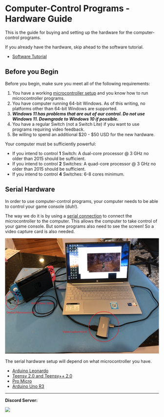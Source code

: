 # Computer-Control Programs - Hardware Guide

This is the guide for buying and setting up the hardware for the computer-control programs.

If you already have the hardware, skip ahead to the software tutorial.
- [Software Tutorial](/Wiki/Software/README.md)


## Before you Begin

Before you begin, make sure you meet all of the following requirements:

1. You have a working [microcontroller setup](https://github.com/PokemonAutomation/Microcontroller) and you know how to run microcontroller programs.
2. You have computer running 64-bit Windows. As of this writing, no platforms other than 64-bit Windows are supported.
3. ***Windows 11 has problems that are out of our control. Do not use Windows 11. Downgrade to Windows 10 if possible.***
4. You have a regular Switch (not a Switch Lite) if you want to use programs requiring video feedback.
5. Be willing to spend an additional $20 - $50 USD for the new hardware.

Your computer must be sufficiently powerful:

- If you intend to control **1** Switch: A dual-core processor @ 3 GHz no older than 2015 should be sufficient.
- If you intend to control **2** Switches: A quad-core processor @ 3 GHz no older than 2015 should be sufficient.
- If you intend to control **4** Switches: 6-8 cores minimum.


## Serial Hardware

In order to use computer-control programs, your computer needs to be able to control your game console (duh!).

The way we do it is by using a [serial connection](https://en.wikipedia.org/wiki/Serial_port) to connect the microcontroller to the computer. This allows the computer to take control of your game console. But some programs also need to see the screen! So a video capture card is also needed.

<img src="/Wiki/Hardware/images/serial-setup.jpg">


The serial hardware setup will depend on what microcontroller you have.

- [Arduino Leonardo](ArduinoLeonardo.md)
- [Teensy 2.0 and Teensy++ 2.0](Teensy2.md)
- [Pro Micro](ProMicro.md)
- [Arduino Uno R3](ArduinoUnoR3.md)



<hr>

**Discord Server:** 

[<img src="https://canary.discordapp.com/api/guilds/695809740428673034/widget.png?style=banner2">](https://discord.gg/cQ4gWxN)

